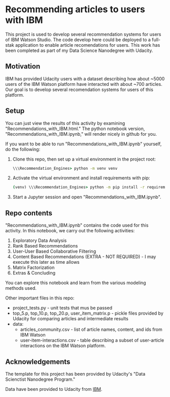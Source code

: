# Recommending articles to users with IBM

This project is used to develop several recommendation systems for users of IBM Watson Studio. The code develop here could be deployed to a full-stak application to enable article recomendations for users. This work has been completed as part of my Data Science Nanodegree with Udacity.

## Motivation

IBM has provided Udacity users with a dataset describing how about ~5000 users of the IBM Watson platform have interacted with about ~700 articles. Our goal is to develop several recomendation systems for users of this platform.

## Setup

You can just view the results of this activity by examining "Recommendations_with_IBM.html." The python notebook version, "Recommendations_with_IBM.ipynb," will render nicely in github for you.

If you want to be able to run "Recommendations_with_IBM.ipynb" yourself, do the following:

1. Clone this repo, then set up a virtual environment in the project root:

    ```cmd
    \\\Recommendation_Engines> python -m venv venv
    ```

2. Activate the virtual environment and install requirements with pip:

    ```cmd
    (venv) \\\Recommendation_Engines> python -m pip install -r requirements.txt
    ```

3. Start a Jupyter session and open "Recommendations_with_IBM.ipynb".

## Repo contents

"Recommendations_with_IBM.ipynb" contains the code used for this activity. In this notebook, we carry out the following activities:

1. Exploratory Data Analysis
2. Rank Based Recommendations
3. User-User Based Collaborative Filtering
4. Content Based Recommendations (EXTRA - NOT REQUIRED) - I may execute this later as time allows
5. Matrix Factorization
6. Extras & Concluding

You can explore this notebook and learn from the various modeling methods used.

Other important files in this repo:
- project_tests.py - unit tests that mus be passed
- top_5.p, top_10.p, top_20.p, user_item_matrix.p - pickle files provided by Udacity for comparing articles and intermediate results
- data:
    - articles_community.csv - list of article names, content, and ids from IBM Watson
    - user-item-interactions.csv - table describing a subset of user-article interactions on the IBM Watson platform.

## Acknowledgements
The template for this project has been provided by Udacity's "Data Scienctist Nanodegree Program."

Data have been provided to Udacity from [IBM](https://dataplatform.cloud.ibm.com/login).